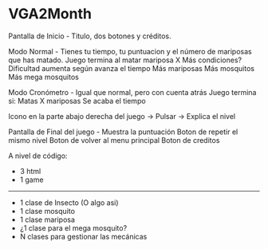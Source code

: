 # VGA2Month

Pantalla de Inicio - Titulo, dos botones y créditos.

Modo Normal - Tienes tu tiempo, tu puntuacion y el número de mariposas que has matado.
            Juego termina al matar mariposa X
            Más condiciones?
            Dificultad aumenta según avanza el tiempo
                Más mariposas
                Más mosquitos
                Más mega mosquitos

Modo Cronómetro - Igual que normal, pero con cuenta atrás
                    Juego termina si:
                        Matas X mariposas
                        Se acaba el tiempo

Icono en la parte abajo derecha del juego -> Pulsar -> Explica el nivel
          
Pantalla de Final del juego - Muestra la puntuación
                                Boton de repetir el mismo nivel
                                Boton de volver al menu principal
                                Boton de creditos

A nivel de código:
* 3 html
* 1 game
------
* 1 clase de Insecto (O algo asi)
* 1 clase mosquito
* 1 clase mariposa
* ¿1 clase para el mega mosquito?
* N clases para gestionar las mecánicas